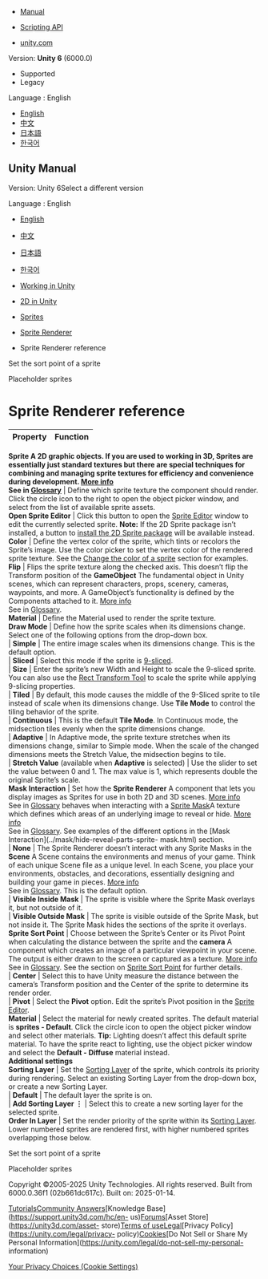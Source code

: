[](https://docs.unity3d.com)

  * [Manual](../Manual/index.html)
  * [Scripting API](../ScriptReference/index.html)

  * [unity.com](https://unity.com/)

Version: **Unity 6** (6000.0)

  * Supported
  * Legacy

Language : English

  * [English](/Manual/sprite/renderer/sprite-renderer-reference.html)
  * [中文](/cn/current/Manual/sprite/renderer/sprite-renderer-reference.html)
  * [日本語](/ja/current/Manual/sprite/renderer/sprite-renderer-reference.html)
  * [한국어](/kr/current/Manual/sprite/renderer/sprite-renderer-reference.html)

[](https://docs.unity3d.com)

## Unity Manual

Version: Unity 6Select a different version

Language : English

  * [English](/Manual/sprite/renderer/sprite-renderer-reference.html)
  * [中文](/cn/current/Manual/sprite/renderer/sprite-renderer-reference.html)
  * [日本語](/ja/current/Manual/sprite/renderer/sprite-renderer-reference.html)
  * [한국어](/kr/current/Manual/sprite/renderer/sprite-renderer-reference.html)

  * [Working in Unity](../../working-in-unity.html)
  * [2D in Unity](../../Unity2D.html)
  * [Sprites](../../sprite/sprite-landing.html)
  * [Sprite Renderer](../../sprite/renderer/renderer-landing.html)
  * Sprite Renderer reference

[](../../sprite/renderer/set-sort-point-sprite.html)

Set the sort point of a sprite

[](../../sprite/placeholder/placeholder-landing.html)

Placeholder sprites

# Sprite Renderer reference

Property | Function  
---|---  
****Sprite** A 2D graphic objects. If you are used to working in 3D, Sprites
are essentially just standard textures but there are special techniques for
combining and managing sprite textures for efficiency and convenience during
development. [More info](../../sprite/sprite-landing.html)  
See in [Glossary](../../Glossary.html#Sprite)** | Define which sprite texture the component should render. Click the circle icon to the right to open the object picker window, and select from the list of available sprite assets.  
**Open Sprite Editor** | Click this button to open the [Sprite Editor](../sprite-editor/sprite-editor-landing.html) window to edit the currently selected sprite. **Note:** If the 2D Sprite package isn’t installed, a button to [install the 2D Sprite package](install-2d-sprite-package.html) will be available instead.  
**Color** | Define the vertex color of the sprite, which tints or recolors the Sprite’s image. Use the color picker to set the vertex color of the rendered sprite texture. See the [Change the color of a sprite](change-color-sprite.html) section for examples.  
**Flip** | Flips the sprite texture along the checked axis. This doesn’t flip the Transform position of the **GameObject** The fundamental object in Unity scenes, which can represent characters, props, scenery, cameras, waypoints, and more. A GameObject’s functionality is defined by the Components attached to it. [More info](../../class-GameObject.html)  
See in [Glossary](../../Glossary.html#GameObject).  
**Material** | Define the Material used to render the sprite texture.  
**Draw Mode** | Define how the sprite scales when its dimensions change. Select one of the following options from the drop-down box.  
| **Simple** | The entire image scales when its dimensions change. This is the default option.  
| **Sliced** | Select this mode if the sprite is [9-sliced](../9-slice/9-slice-landing.html).  
| **Size** | Enter the sprite’s new Width and Height to scale the 9-sliced sprite. You can also use the [Rect Transform Tool](../9-slice/9-slice-landing.html) to scale the sprite while applying 9-slicing properties.  
| **Tiled** | By default, this mode causes the middle of the 9-Sliced sprite to tile instead of scale when its dimensions change. Use **Tile Mode** to control the tiling behavior of the sprite.  
| **Continuous** | This is the default **Tile Mode**. In Continuous mode, the midsection tiles evenly when the sprite dimensions change.  
| **Adaptive** | In Adaptive mode, the sprite texture stretches when its dimensions change, similar to Simple mode. When the scale of the changed dimensions meets the Stretch Value, the midsection begins to tile.  
|  **Stretch Value** (available when **Adaptive** is selected) | Use the slider to set the value between 0 and 1. The max value is 1, which represents double the original Sprite’s scale.  
**Mask Interaction** | Set how the **Sprite Renderer** A component that lets you display images as Sprites for use in both 2D and 3D scenes. [More info](../../sprite/renderer/renderer-landing.html)  
See in [Glossary](../../Glossary.html#SpriteRenderer) behaves when interacting
with a [Sprite Mask](../mask/mask-landing.html)A texture which defines which
areas of an underlying image to reveal or hide. [More
info](../../sprite/mask/mask-landing.html)  
See in [Glossary](../../Glossary.html#SpriteMask). See examples of the
different options in the [Mask Interaction](../mask/hide-reveal-parts-sprite-
mask.html) section.  
| **None** | The Sprite Renderer doesn’t interact with any Sprite Masks in the **Scene** A Scene contains the environments and menus of your game. Think of each unique Scene file as a unique level. In each Scene, you place your environments, obstacles, and decorations, essentially designing and building your game in pieces. [More info](../../CreatingScenes.html)  
See in [Glossary](../../Glossary.html#Scene). This is the default option.  
| **Visible Inside Mask** | The sprite is visible where the Sprite Mask overlays it, but not outside of it.  
| **Visible Outside Mask** | The sprite is visible outside of the Sprite Mask, but not inside it. The Sprite Mask hides the sections of the sprite it overlays.  
**Sprite Sort Point** | Choose between the Sprite’s Center or its Pivot Point when calculating the distance between the sprite and the **camera** A component which creates an image of a particular viewpoint in your scene. The output is either drawn to the screen or captured as a texture. [More info](../../CamerasOverview.html)  
See in [Glossary](../../Glossary.html#Camera). See the section on [Sprite Sort
Point](set-sort-point-sprite.html) for further details.  
| **Center** | Select this to have Unity measure the distance between the camera’s Transform position and the Center of the sprite to determine its render order.  
| **Pivot** | Select the **Pivot** option. Edit the sprite’s Pivot position in the [Sprite Editor](../sprite-editor/sprite-editor-landing.html).  
**Material** | Select the material for newly created sprites. The default material is **sprites - Default**. Click the circle icon to open the object picker window and select other materials. **Tip:** Lighting doesn’t affect this default sprite material. To have the sprite react to lighting, use the object picker window and select the **Default - Diffuse** material instead.  
**Additional settings**  
**Sorting Layer** | Set the [Sorting Layer](../../class-TagManager.html) of the sprite, which controls its priority during rendering. Select an existing Sorting Layer from the drop-down box, or create a new Sorting Layer.  
| **Default** | The default layer the sprite is on.  
| **Add Sorting Layer ⋮** | Select this to create a new sorting layer for the selected sprite.  
**Order In Layer** | Set the render priority of the sprite within its [Sorting Layer](../../class-TagManager.html). Lower numbered sprites are rendered first, with higher numbered sprites overlapping those below.  
  
[](../../sprite/renderer/set-sort-point-sprite.html)

Set the sort point of a sprite

[](../../sprite/placeholder/placeholder-landing.html)

Placeholder sprites

Copyright ©2005-2025 Unity Technologies. All rights reserved. Built from
6000.0.36f1 (02b661dc617c). Built on: 2025-01-14.

[Tutorials](https://learn.unity.com/)[Community
Answers](https://answers.unity3d.com)[Knowledge
Base](https://support.unity3d.com/hc/en-
us)[Forums](https://forum.unity3d.com)[Asset Store](https://unity3d.com/asset-
store)[Terms of
use](https://docs.unity3d.com/Manual/TermsOfUse.html)[Legal](https://unity.com/legal)[Privacy
Policy](https://unity.com/legal/privacy-
policy)[Cookies](https://unity.com/legal/cookie-policy)[Do Not Sell or Share
My Personal Information](https://unity.com/legal/do-not-sell-my-personal-
information)

[Your Privacy Choices (Cookie Settings)](javascript:void\(0\);)

